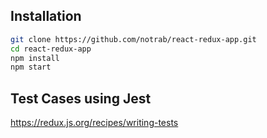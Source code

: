 ## Installation

```bash
git clone https://github.com/notrab/react-redux-app.git
cd react-redux-app
npm install
npm start
```

## Test Cases using Jest 

https://redux.js.org/recipes/writing-tests



